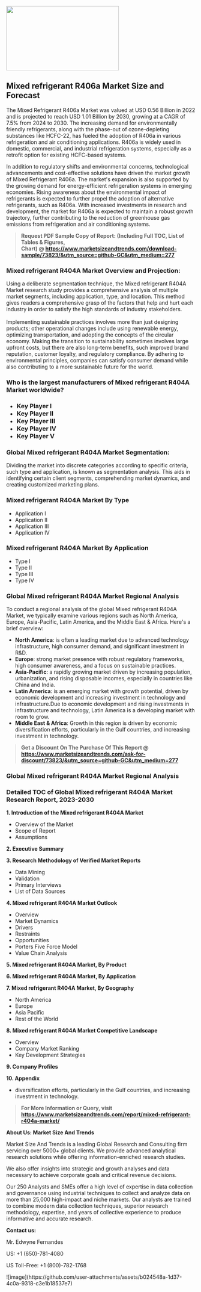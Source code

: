 <p><img class="alignnone size-medium wp-image-20088" src="https://ffe5etoiles.com/wp-content/uploads/2024/12/MST1-300x171.png" alt="" width="300" height="171" /></p><h2>Mixed refrigerant R406a Market Size and Forecast</h2><p>The Mixed Refrigerant R406a Market was valued at USD 0.56 Billion in 2022 and is projected to reach USD 1.01 Billion by 2030, growing at a CAGR of 7.5% from 2024 to 2030. The increasing demand for environmentally friendly refrigerants, along with the phase-out of ozone-depleting substances like HCFC-22, has fueled the adoption of R406a in various refrigeration and air conditioning applications. R406a is widely used in domestic, commercial, and industrial refrigeration systems, especially as a retrofit option for existing HCFC-based systems.</p><p>In addition to regulatory shifts and environmental concerns, technological advancements and cost-effective solutions have driven the market growth of Mixed Refrigerant R406a. The market's expansion is also supported by the growing demand for energy-efficient refrigeration systems in emerging economies. Rising awareness about the environmental impact of refrigerants is expected to further propel the adoption of alternative refrigerants, such as R406a. With increased investments in research and development, the market for R406a is expected to maintain a robust growth trajectory, further contributing to the reduction of greenhouse gas emissions from refrigeration and air conditioning systems.</p></p><blockquote id="" class=""><strong>Request PDF Sample Copy of Report: (Including Full TOC, List of Tables &amp; Figures, Chart)&nbsp;@&nbsp;<strong><a href="https://www.marketsizeandtrends.com/download-sample/73823/&utm_source=github-GC&utm_medium=277" target="_blank">https://www.marketsizeandtrends.com/download-sample/73823/&utm_source=github-GC&utm_medium=277</a></strong></strong></blockquote><h3 id="" class="">Mixed refrigerant R404A Market&nbsp;Overview and Projection:</h3><p id="" class="">Using a deliberate segmentation technique, the Mixed refrigerant R404A Market research study provides a comprehensive analysis of multiple market segments, including application, type, and location. This method gives readers a comprehensive grasp of the factors that help and hurt each industry in order to satisfy the high standards of industry stakeholders. <br /> <br />Implementing sustainable practices involves more than just designing products; other operational changes include using renewable energy, optimizing transportation, and adopting the concepts of the circular economy. Making the transition to sustainability sometimes involves large upfront costs, but there are also long-term benefits, such improved brand reputation, customer loyalty, and regulatory compliance. By adhering to environmental principles, companies can satisfy consumer demand while also contributing to a more sustainable future for the world.</p><h3 id="" class="">Who is the largest manufacturers of&nbsp;Mixed refrigerant R404A Market worldwide?</h3><h3 class=""><p><ul><li>Key Player I </li><li> Key Player II </li><li> Key Player III </li><li> Key Player IV </li><li> Key Player V</li></ul></p></h3><h3 id="" class="">Global&nbsp;Mixed refrigerant R404A Market Segmentation:</h3><p id="" class="">Dividing the market into discrete categories according to specific criteria, such type and application, is known as segmentation analysis. This aids in identifying certain client segments, comprehending market dynamics, and creating customized marketing plans.</p><h3 id="" class="">Mixed refrigerant R404A Market&nbsp;By Type</h3><p><p><ul><li>Application I </li><li> Application II </li><li> Application III </li><li> Application IV</p></li></ul></p></p><h3 id="" class="">Mixed refrigerant R404A Market&nbsp;By Application</h3><p class=""><p><ul><li>Type I </li><li> Type II </li><li> Type III </li><li> Type IV</li></ul></p></p><h3 id="" class="">Global Mixed refrigerant R404A Market Regional Analysis</h3><p id="" class="">To conduct a regional analysis of the global Mixed refrigerant R404A Market, we typically examine various regions such as North America, Europe, Asia-Pacific, Latin America, and the Middle East &amp; Africa. Here's a brief overview:</p><ul><li><strong>North America</strong>: is often a leading market due to advanced technology infrastructure, high consumer demand, and significant investment in R&amp;D.</li><li><strong>Europe</strong>: strong market presence with robust regulatory frameworks, high consumer awareness, and a focus on sustainable practices.</li><li><strong>Asia-Pacific</strong>: a rapidly growing market driven by increasing population, urbanization, and rising disposable incomes, especially in countries like China and India.</li><li><strong>Latin America</strong>: is an emerging market with growth potential, driven by economic development and increasing investment in technology and infrastructure.Due to economic development and rising investments in infrastructure and technology, Latin America is a developing market with room to grow.</li><li><strong>Middle East &amp; Africa</strong>: Growth in this region is driven by economic diversification efforts, particularly in the Gulf countries, and increasing investment in technology.</li></ul><blockquote id="" class=""><strong>Get a Discount On The Purchase Of This Report @ <strong><a href="https://www.marketsizeandtrends.com/ask-for-discount/73823/&utm_source=github-GC&utm_medium=277" target="_blank">https://www.marketsizeandtrends.com/ask-for-discount/73823/&utm_source=github-GC&utm_medium=277</a></strong></strong></blockquote><h3 id="" class="">Global Mixed refrigerant R404A Market Regional Analysis</h3><h3 id="" class="">Detailed TOC of Global Mixed refrigerant R404A Market Research Report, 2023-2030</h3><p id="" class=""><strong>1. Introduction of the Mixed refrigerant R404A Market</strong></p><ul><li>Overview of the Market</li><li>Scope of Report</li><li>Assumptions</li></ul><p id="" class=""><strong>2. Executive Summary</strong></p><p id="" class=""><strong>3. Research Methodology of Verified Market Reports</strong></p><ul><li>Data Mining</li><li>Validation</li><li>Primary Interviews</li><li>List of Data Sources</li></ul><p id="" class=""><strong>4. Mixed refrigerant R404A Market Outlook</strong></p><ul><li>Overview</li><li>Market Dynamics</li><li>Drivers</li><li>Restraints</li><li>Opportunities</li><li>Porters Five Force Model</li><li>Value Chain Analysis</li></ul><p id="" class=""><strong>5. Mixed refrigerant R404A Market, By Product</strong></p><p id="" class=""><strong>6. Mixed refrigerant R404A Market, By Application</strong></p><p id="" class=""><strong>7. Mixed refrigerant R404A Market, By Geography</strong></p><ul><li>North America</li><li>Europe</li><li>Asia Pacific</li><li>Rest of the World</li></ul><p id="" class=""><strong>8. Mixed refrigerant R404A Market Competitive Landscape</strong></p><ul><li>Overview</li><li>Company Market Ranking</li><li>Key Development Strategies</li></ul><p id="" class=""><strong>9. Company Profiles</strong></p><p id="" class=""><strong>10. Appendix</strong></p><ul><li>diversification efforts, particularly in the Gulf countries, and increasing investment in technology.</li></ul><blockquote id="" class=""><strong>For More Information or Query, visit <strong><strong><a href="https://www.marketsizeandtrends.com/report/mixed-refrigerant-r404a-market/" target="_blank">https://www.marketsizeandtrends.com/report/mixed-refrigerant-r404a-market/</a></strong></strong></strong></blockquote><p id="" class=""><strong>About Us: Market Size And Trends</strong></p><p id="" class="">Market Size And Trends is a leading Global Research and Consulting firm servicing over 5000+ global clients. We provide advanced analytical research solutions while offering information-enriched research studies.</p><p id="" class="">We also offer insights into strategic and growth analyses and data necessary to achieve corporate goals and critical revenue decisions.</p><p id="" class="">Our 250 Analysts and SMEs offer a high level of expertise in data collection and governance using industrial techniques to collect and analyze data on more than 25,000 high-impact and niche markets. Our analysts are trained to combine modern data collection techniques, superior research methodology, expertise, and years of collective experience to produce informative and accurate research.</p><p id="" class=""><strong>Contact us:</strong></p><p id="" class="">Mr. Edwyne Fernandes</p><p id="" class="">US: +1 (650)-781-4080</p><p id="" class="">US Toll-Free: +1 (800)-782-1768</p>
![image](https://github.com/user-attachments/assets/b024548a-1d37-4c0a-9318-c3e1b18537e7)
